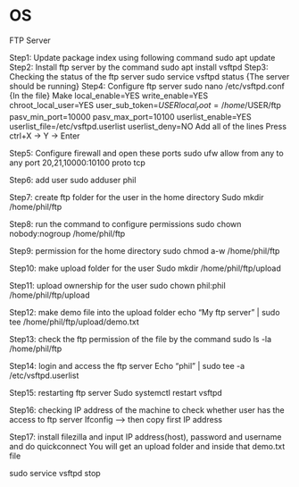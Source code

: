 # OS

FTP Server

Step1: Update package index using following command
            sudo apt update
Step2: Install ftp server by the command
            sudo apt install vsftpd
Step3: Checking the status of the ftp server
             sudo service vsftpd status
           {The server should be running}
Step4: Configure ftp server
           sudo nano /etc/vsftpd.conf
           {In the file}
           Make local_enable=YES
           write_enable=YES
           chroot_local_user=YES
           user_sub_token=$USER
           local_root=/home/$USER/ftp
           pasv_min_port=10000
           pasv_max_port=10100 
           userlist_enable=YES
           userlist_file=/etc/vsftpd.userlist
           userlist_deny=NO
           Add all of the lines
Press ctrl+X → Y → Enter

Step5: Configure firewall and open these ports
sudo ufw allow from any to any port 20,21,10000:10100 proto tcp

Step6: add user
sudo adduser phil 


Step7: create ftp folder for the user in the home directory
Sudo mkdir /home/phil/ftp

Step8: run the command to configure permissions
sudo chown nobody:nogroup /home/phil/ftp

Step9: permission for the home directory
sudo chmod a-w /home/phil/ftp

Step10: make upload folder for the user
Sudo mkdir /home/phil/ftp/upload

Step11: upload ownership for the user
sudo chown phil:phil /home/phil/ftp/upload

Step12: make demo file into the upload folder
echo “My ftp server” | sudo tee /home/phil/ftp/upload/demo.txt

Step13: check the ftp permission of the file by the command
sudo ls -la /home/phil/ftp


Step14: login and access the ftp server
Echo “phil” | sudo tee -a /etc/vsftpd.userlist

Step15: restarting ftp server
Sudo systemctl restart vsftpd

Step16: checking IP address of the machine to check whether user has the access to ftp server
Ifconfig —> then copy first IP address

Step17: install filezilla and input IP address(host), password and username and do quickconnect 
You will get an upload folder and inside that demo.txt file

sudo service vsftpd stop
